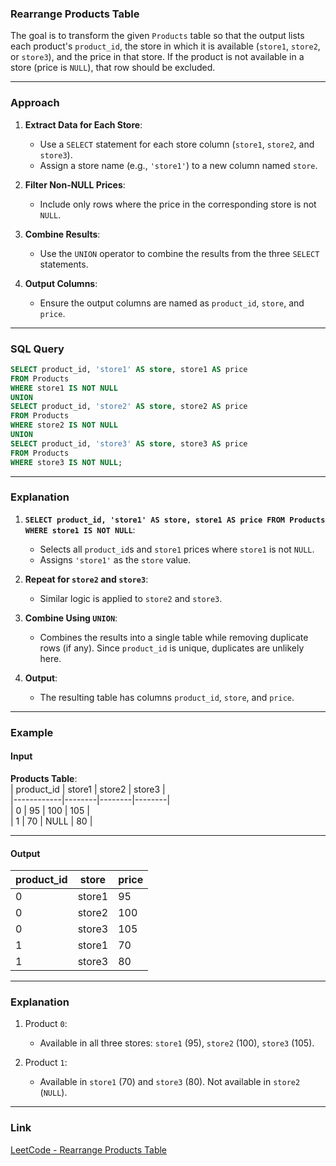 ### **Rearrange Products Table**

The goal is to transform the given `Products` table so that the output lists each product's `product_id`, the store in which it is available (`store1`, `store2`, or `store3`), and the price in that store. If the product is not available in a store (price is `NULL`), that row should be excluded.

---

### **Approach**

1. **Extract Data for Each Store**:
   - Use a `SELECT` statement for each store column (`store1`, `store2`, and `store3`).
   - Assign a store name (e.g., `'store1'`) to a new column named `store`.

2. **Filter Non-NULL Prices**:
   - Include only rows where the price in the corresponding store is not `NULL`.

3. **Combine Results**:
   - Use the `UNION` operator to combine the results from the three `SELECT` statements.

4. **Output Columns**:
   - Ensure the output columns are named as `product_id`, `store`, and `price`.

---

### **SQL Query**

```sql
SELECT product_id, 'store1' AS store, store1 AS price 
FROM Products 
WHERE store1 IS NOT NULL
UNION 
SELECT product_id, 'store2' AS store, store2 AS price 
FROM Products 
WHERE store2 IS NOT NULL
UNION 
SELECT product_id, 'store3' AS store, store3 AS price 
FROM Products 
WHERE store3 IS NOT NULL;
```

---

### **Explanation**

1. **`SELECT product_id, 'store1' AS store, store1 AS price FROM Products WHERE store1 IS NOT NULL`**:
   - Selects all `product_id`s and `store1` prices where `store1` is not `NULL`.
   - Assigns `'store1'` as the `store` value.

2. **Repeat for `store2` and `store3`**:
   - Similar logic is applied to `store2` and `store3`.

3. **Combine Using `UNION`**:
   - Combines the results into a single table while removing duplicate rows (if any). Since `product_id` is unique, duplicates are unlikely here.

4. **Output**:
   - The resulting table has columns `product_id`, `store`, and `price`.

---

### **Example**

#### **Input**

**Products Table**:  
| product_id | store1 | store2 | store3 |  
|------------|--------|--------|--------|  
| 0          | 95     | 100    | 105    |  
| 1          | 70     | NULL   | 80     |  

---

#### **Output**

| product_id | store  | price |  
|------------|--------|-------|  
| 0          | store1 | 95    |  
| 0          | store2 | 100   |  
| 0          | store3 | 105   |  
| 1          | store1 | 70    |  
| 1          | store3 | 80    |  

---

### **Explanation**

1. Product `0`:
   - Available in all three stores: `store1` (95), `store2` (100), `store3` (105).

2. Product `1`:
   - Available in `store1` (70) and `store3` (80). Not available in `store2` (`NULL`).

---

### **Link**

[LeetCode - Rearrange Products Table](https://leetcode.com/problems/rearrange-products-table/)
